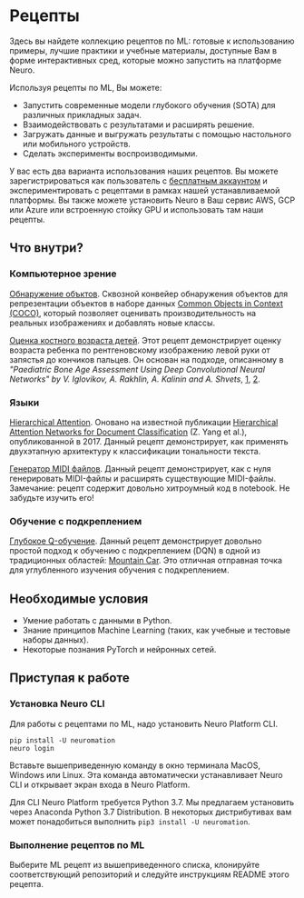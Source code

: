 # Рецепты

Здесь вы найдете коллекцию рецептов по ML: готовые к использованию примеры, лучшие практики и учебные материалы, доступные Вам в форме интерактивных сред, которые можно запустить на платформе Neuro.

Используя рецепты по ML, Вы можете:

* Запустить современные модели глубокого обучения \(SOTA\) для различных прикладных задач.
* Взаимодействовать с результатами и расширять решение.
* Загружать данные и выгружать результаты с помощью настольного или мобильного устройств.
* Сделать эксперименты воспроизводимыми.

У вас есть два варианта использования наших рецептов. Вы можете зарегистрироваться как пользователь с [бесплатным аккаунтом](https://neu.ro/) и экспериментировать с рецептами в рамках нашей устанавливаемой платформы. Вы также можете установить Neuro в Ваш сервис AWS, GCP или Azure или встроенную стойку GPU и использовать там наши рецепты.

## Что внутри?

### Компьютерное зрение

[Обнаружение объктов](object-detection.md). Сквозной конвейер обнаружения объектов для репрезентации объектов в наборе данных [Common Objects in Context \(COCO\)](http://cocodataset.org), который позволяет оценивать производительность на реальных изображениях и добавлять новые классы.

[Оценка костного возраста детей](pediatric-bone-age-assessment.md). Этот рецепт демонстрирует оценку возраста ребенка по рентгеновскому изображению левой руки от запястья до кончиков пальцев. Он основан на подходе, описанному в _"Paediatric Bone Age Assessment Using Deep Convolutional Neural Networks" by V. Iglovikov, A. Rakhlin, A. Kalinin and A. Shvets_, [1](https://link.springer.com/chapter/10.1007%2F978-3-030-00889-5_34), [2](https://www.biorxiv.org/content/biorxiv/early/2018/06/20/234120.full.pdf).

### Языки

[Hierarchical Attention](hierarchical-attention-for-sentiment-classification.md). Оновано на известной публикации [Hierarchical Attention Networks for Document Classification](https://arxiv.org/abs/1608.07775) \(Z. Yang et al.\), опубликованной в 2017. Данный рецепт демонстрирует, как применять двухэтапную архитектуру к классификации тональности текста.

[Генератор MIDI файлов](midi-generator.md). Данный рецепт демонстрирует, как с нуля генерировать MIDI-файлы и расширять существующие MIDI-файлы. Замечание: рецепт содержит довольно хитроумный код в notebook. Не забудьте изучить его!

### Обучение с подкреплением

[Глубокое Q-обучение](deep-q-learning-dqn.md). Данный рецепт демонстрирует довольно простой подход к обучению с подкреплением \(DQN\) в одной из традиционных областей: [Mountain Car](https://gym.openai.com/envs/MountainCar-v0/). Это отличная отправная точка для углубленного изучения обучения с подкреплением.

## Необходимые условия

* Умение работать с данными в Python.
* Знание принципов Machine Learning \(таких, как учебные и тестовые наборы данных\).
* Некоторые познания PyTorch и нейронных сетей.

## Приступая к работе

### Установка Neuro CLI

Для работы с рецептами по ML, надо установить Neuro Platform CLI.

```text
pip install -U neuromation
neuro login
```

Вставьте вышеприведенную команду в окно терминала MacOS, Windows или Linux. Эта команда автоматически устанавливает Neuro CLI и открывает экран входа в Neuro Platform.

Для CLI Neuro Platform требуется Python 3.7. Мы предлагаем установить через Anaconda Python 3.7 Distribution. В некоторых дистрибутивах вам может понадобиться выполнить `pip3 install -U neuromation`.

### Выполнение рецептов по ML

Выберите ML рецепт из вышеприведенного списка, клонируйте соответствующий репозиторий и следуйте инструкциям README этого рецепта.

